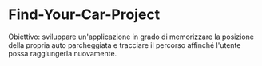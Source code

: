 # Find-Your-Car-Project
Obiettivo: sviluppare un'applicazione in grado di memorizzare la posizione della propria auto parcheggiata e tracciare il percorso affinché l'utente possa raggiungerla nuovamente.
